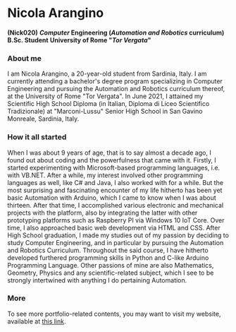 <!--
**Nick020/Nick020** is a ✨ _special_ ✨ repository because its `README.md` (this file) appears on your GitHub profile.

Here are some ideas to get you started:

- 🔭 I’m currently working on ...
- 🌱 I’m currently learning ...
- 👯 I’m looking to collaborate on ...
- 🤔 I’m looking for help with ...
- 💬 Ask me about ...
- 📫 How to reach me: ...
- 😄 Pronouns: ...
- ⚡ Fun fact: ...
-->

# Nicola Arangino
**(Nick020)**
**_Computer_ Engineering (_Automation and Robotics_ curriculum) B.Sc. Student**
**University of Rome "_Tor Vergata_"**

### About me
I am Nicola Arangino, a 20-year-old student from Sardinia, Italy.
I am currently attending a bachelor's degree program specializing in Computer Engineering and pursuing the Automation and Robotics curriculum thereof, at the University of Rome "Tor Vergata". 
In June 2021, I attained my Scientific High School Diploma (in Italian, Diploma di Liceo Scientifico Tradizionale) at "Marconi-Lussu" Senior High School in San Gavino Monreale, Sardinia, Italy.

### How it all started
When I was about 9 years of age, that is to say almost a decade ago, I found out about coding and the powerfulness that came with it. Firstly, I started experimenting with Microsoft-based programming languages, i.e. with VB.NET. After a while, my interest involved other programming languages as well, like C# and Java, I also worked with for a while. But the most surprising and fascinating encounter of my life hitherto has been yet basic Automation with Arduino, which I came to know when I was about thirteen. After that time, I accomplished various electronic and mechanical projects with the platform, also by integrating the latter with other prototyping platforms such as Raspberry PI via Windows 10 IoT Core. Over time, I also approached basic web development via HTML and CSS. After High School graduation, I made my studies out of my passion by deciding to study Computer Engineering, and in particular by pursuing the Automation and Robotics Curriculum. Throughout the said course, I have hitherto developed furthered programming skills in Python and C-like Arduino Programming Language. 
Other passions of mine are also Mathematics, Geometry, Physics and any scientific-related subject, which I see to be strongly intertwined with anything I do pertaining Automation.

### More
To see more portfolio-related contents, you may want to visit my website, available at [this link](https://sites.google.com/view/nicolaarangino/about).
